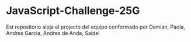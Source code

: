 # JavaScript-Challenge-25G
Est repositorio aloja el projecto del equipo conformado por Damian, Paola, Andres Garcia, Andres de Anda, Saidel
